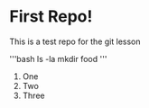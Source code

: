 # First Repo!

This is a test repo for the git lesson

'''bash
ls -la
mkdir food
'''

1. One
2. Two
3. Three
